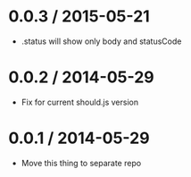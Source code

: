 0.0.3 / 2015-05-21
==================
  
  * .status will show only body and statusCode

0.0.2 / 2014-05-29
==================

 * Fix for current should.js version

0.0.1 / 2014-05-29
==================

 * Move this thing to separate repo